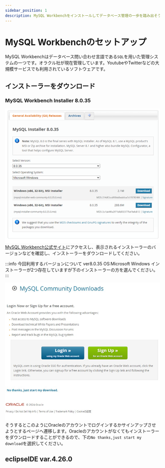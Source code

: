```yaml
---
sidebar_position: 1
description: MySQL Workbenchをインストールしてデータベース管理の一歩を踏み出そう
---
```


# MySQL Workbenchのセットアップ
MySQL Workbenchはデータベース問い合わせ言語である`SQL`を用いた管理システムの一つです。オラクル社が現在管理しています。YoutubeやTwitterなどの大規模サービスでも利用されているソフトウェアです。

## インストーラーをダウンロード
### MySQL Workbench Installer 8.0.35
![MySQL Workbenchインストーラーダウンロードサイト](./images/11.png)
[MySQL Workbench公式サイト](https://dev.mysql.com/downloads/windows/installer/8.0.html)にアクセスし、表示されるインストーラーのバージョンなどを確認し、インストーラーをダウンロードしてください。

:::info 今回利用するバージョンについて
ver8.0.35
OS:Microsoft Windows
インストーラーが2つ存在していますが下のインストーラーの方を選んでください。
:::

![MySQL Workbenchインストーラーダウンロードサイト](./images/12.jpg)
そうするとこのようにOracleのアカウントでログインするかサインアップさせようとするページへ遷移します。Oracleのアカウントがなくてもインストーラーをダウンロードすることができるので、下の`No thanks,just start my download`を選択してください。

## eclipseIDE var.4.26.0